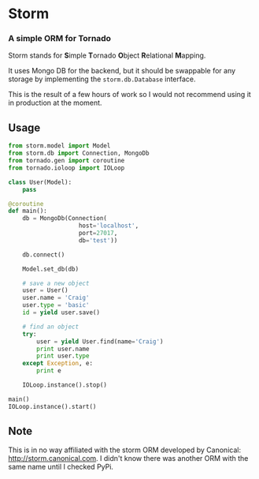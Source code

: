 # Storm

### A simple ORM for Tornado

Storm stands for **S**imple **T**ornado **O**bject **R**elational **M**apping.

It uses Mongo DB for the backend, but it should be swappable for any storage by implementing the `storm.db.Database` interface.

This is the result of a few hours of work so I would not recommend using it in production at the moment.

## Usage

```python
from storm.model import Model
from storm.db import Connection, MongoDb
from tornado.gen import coroutine
from tornado.ioloop import IOLoop

class User(Model):
    pass

@coroutine
def main():
    db = MongoDb(Connection(
                    host='localhost',
                    port=27017,
                    db='test'))

    db.connect()

    Model.set_db(db)

    # save a new object
    user = User()
    user.name = 'Craig'
    user.type = 'basic'
    id = yield user.save()

    # find an object
    try:
        user = yield User.find(name='Craig')
        print user.name
        print user.type
    except Exception, e:
        print e

    IOLoop.instance().stop()

main()
IOLoop.instance().start()
```

## Note

This is in no way affiliated with the storm ORM developed by Canonical: http://storm.canonical.com.  I didn't know there was another ORM with the same name until I checked PyPi.
